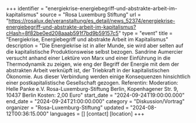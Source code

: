 +++
identifier = "energiekrise-energiebegriff-und-abstrakte-arbeit-im-kapitalismus"
source = "Rosa Luxemburg Stiftung"
url = "https://rosalux.de/veranstaltung/es_detail/news_52374/energiekrise-energiebegriff-und-abstrakte-arbeit-im-kapitalismus?cHash=8f82be0ed208aaab591f7bd9b59157c5"
type = "event"
title = "Energiekrise, Energiebegriff und abstrakte Arbeit im Kapitalismus"
description = "Die Energiekrise ist in aller Munde, sie wird aber selten auf die kapitalistische Produktionsweise selbst bezogen. Sandrine Aumercier versucht anhand einer Lektüre von Marx und einer Einführung in die Thermodynamik zu zeigen, wie eng der Begriff der Energie mit dem der abstrakten Arbeit verknüpft ist, der Triebkraft in der kapitalistischen Ökonomie. Aus dieser Verbindung werden einige Konsequenzen hinsichtlich einer postkapitalistische Gesellschaft gezogen.
Referentin: 
Moderation: 
Helle Panke e.V.  Rosa-Luxemburg-Stiftung Berlin, Kopenhagener Str. 9, 10437 Berlin
Kosten: 2,00 Euro"
start_date = "2024-09-24T19:00:00.000"
end_date = "2024-09-24T21:00:00.000"
category = "Diskussion/Vortrag"
organizer = "Rosa-Luxemburg-Stiftung"
updated = "2024-08-12T00:36:15.000"
languages = []
[contact]
[location]
+++